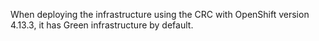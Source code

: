 When deploying the infrastructure using the CRC with OpenShift version 4.13.3, it has Green infrastructure by default. 